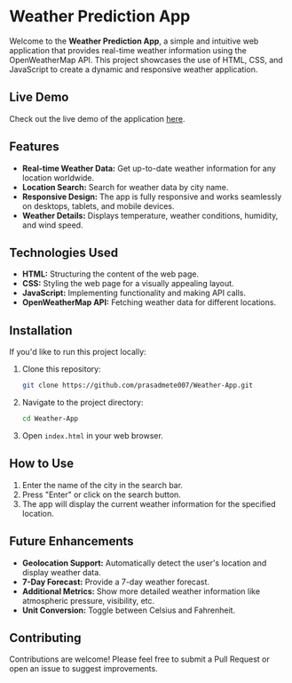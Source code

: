 # Weather Prediction App

Welcome to the **Weather Prediction App**, a simple and intuitive web application that provides real-time weather information using the OpenWeatherMap API. This project showcases the use of HTML, CSS, and JavaScript to create a dynamic and responsive weather application.

## Live Demo

Check out the live demo of the application [here](https://prasadmete007.github.io/Weather-App/).

## Features

- **Real-time Weather Data:** Get up-to-date weather information for any location worldwide.
- **Location Search:** Search for weather data by city name.
- **Responsive Design:** The app is fully responsive and works seamlessly on desktops, tablets, and mobile devices.
- **Weather Details:** Displays temperature, weather conditions, humidity, and wind speed.

## Technologies Used

- **HTML:** Structuring the content of the web page.
- **CSS:** Styling the web page for a visually appealing layout.
- **JavaScript:** Implementing functionality and making API calls.
- **OpenWeatherMap API:** Fetching weather data for different locations.

## Installation

If you'd like to run this project locally:

1. Clone this repository:
   ```bash
   git clone https://github.com/prasadmete007/Weather-App.git
   ```
2. Navigate to the project directory:
   ```bash
   cd Weather-App
   ```
3. Open `index.html` in your web browser.

## How to Use

1. Enter the name of the city in the search bar.
2. Press "Enter" or click on the search button.
3. The app will display the current weather information for the specified location.

## Future Enhancements

- **Geolocation Support:** Automatically detect the user's location and display weather data.
- **7-Day Forecast:** Provide a 7-day weather forecast.
- **Additional Metrics:** Show more detailed weather information like atmospheric pressure, visibility, etc.
- **Unit Conversion:** Toggle between Celsius and Fahrenheit.

## Contributing

Contributions are welcome! Please feel free to submit a Pull Request or open an issue to suggest improvements.


